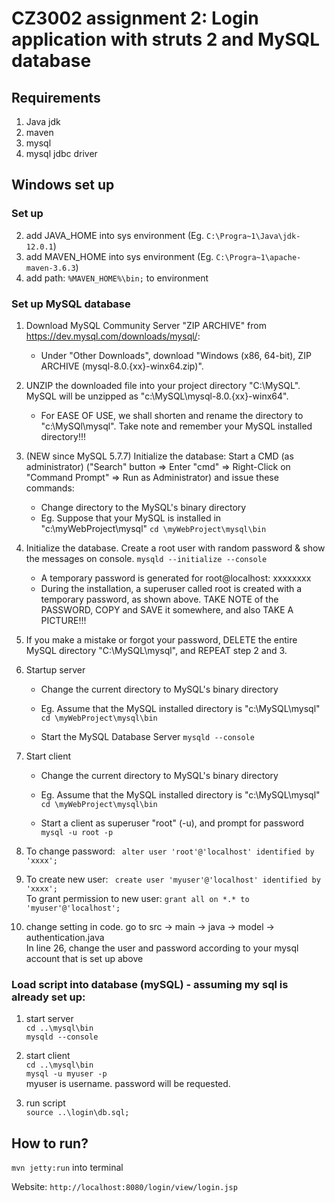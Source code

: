 # CZ3002 assignment 2: Login application with struts 2 and MySQL database

## Requirements 
1. Java jdk 
2. maven
3. mysql 
4. mysql jdbc driver

## Windows set up
### Set up
2. add JAVA_HOME into sys environment (Eg. `C:\Progra~1\Java\jdk-12.0.1`)
3. add MAVEN_HOME into sys environment (Eg. `C:\Progra~1\apache-maven-3.6.3`)
4. add path: `%MAVEN_HOME%\bin;` to environment 

### Set up MySQL database
1.	Download MySQL Community Server "ZIP ARCHIVE" from https://dev.mysql.com/downloads/mysql/:
    - Under "Other Downloads", download "Windows (x86, 64-bit), ZIP ARCHIVE (mysql-8.0.{xx}-winx64.zip)". <br>

2.	UNZIP the downloaded file into your project directory "C:\MySQL". MySQL will be unzipped as "c:\MySQL\mysql-8.0.{xx}-winx64". <br>
    - For EASE OF USE, we shall shorten and rename the directory to "c:\MySQl\mysql". Take note and remember your MySQL installed directory!!! <br>

3.	(NEW since MySQL 5.7.7) Initialize the database: Start a CMD (as administrator) ("Search" button ⇒ Enter "cmd" ⇒ Right-Click on "Command Prompt" ⇒ Run as Administrator) and issue these commands: <br>
	- Change directory to the MySQL's binary directory<br>
	- Eg. Suppose that your MySQL is installed in "c:\myWebProject\mysql" `cd \myWebProject\mysql\bin` <br>
	 
4.  Initialize the database. Create a root user with random password & show the messages on console.
    `mysqld --initialize --console` <br>
    - A temporary password is generated for root@localhost: xxxxxxxx <br>
    - During the installation, a superuser called root is created with a temporary password, as shown above. TAKE NOTE of the PASSWORD, COPY and SAVE it somewhere, and also TAKE A PICTURE!!! <br>
   
5.	If you make a mistake or forgot your password, DELETE the entire MySQL directory "C:\MySQL\mysql", and REPEAT step 2 and 3. <br>

6. Startup server
    - Change the current directory to MySQL's binary directory <br>
    - Eg. Assume that the MySQL installed directory is "c:\MySQL\mysql" `cd \myWebProject\mysql\bin` <br>
     
    - Start the MySQL Database Server `mysqld --console` <br>  
    
7. Start client 
    - Change the current directory to MySQL's binary directory <br>
    - Eg. Assume that the MySQL installed directory is "c:\MySQL\mysql" `cd \myWebProject\mysql\bin` <br>
       
    - Start a client as superuser "root" (-u), and prompt for password `mysql -u root -p` <br>
    
8. To change password: ` alter user 'root'@'localhost' identified by 'xxxx';` <br>

9. To create new user: ` create user 'myuser'@'localhost' identified by 'xxxx';` <br>
   To grant permission to new user: `grant all on *.* to 'myuser'@'localhost';` <br>

10. change setting in code. go to src -> main -> java -> model -> authentication.java  <br>
    In line 26, change the user and password according to your mysql account that is set up above <br>
    
    
### Load script into database (mySQL) - assuming my sql is already set up: 
1. start server <br>
`cd ..\mysql\bin` <br>
`mysqld --console`

2. start client <br>
`cd ..\mysql\bin` <br>
`mysql -u myuser -p`  <br>
myuser is username. password will be requested.

3. run script <br>
`source ..\login\db.sql;`


## How to run? <br>
`mvn jetty:run` into terminal 

Website: `http://localhost:8080/login/view/login.jsp`


